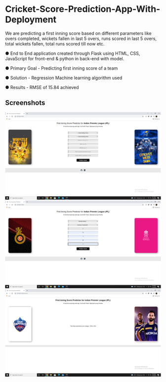 
# Cricket-Score-Prediction-App-With-Deployment

We are predicting a first inning score based on different parameters like overs completed, wickets fallen in last 5 overs, runs scored in last 5 overs, total wickets fallen, total runs scored till now etc.

● End to End application created through Flask using HTML, CSS,
JavaScript for front-end &amp; python in back-end with model.

● Primary Goal - Predicting first inning score of a team

● Solution - Regression Machine learning algorithm used

● Results - RMSE of 15.84 achieved

## Screenshots

![Home Page ](https://github.com/nikhilpawar007/Cricket-Score-Prediction-App-With-Deployment-For-IPL/blob/main/Project%20Screenshots/Home%20Page.png)
![Parameters Added for prediction](https://github.com/nikhilpawar007/Cricket-Score-Prediction-App-With-Deployment-For-IPL/blob/main/Project%20Screenshots/Parameters%20Added%20for%20prediction.png)
![Score Prediction](https://github.com/nikhilpawar007/Cricket-Score-Prediction-App-With-Deployment-For-IPL/blob/main/Project%20Screenshots/Score%20Prediction.png)

  